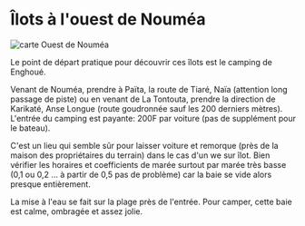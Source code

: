 # Îlots à l'ouest de Nouméa

![carte Ouest de Nouméa](/cartes/OuestNoumeaCarte.jpg)

Le point de départ pratique pour découvrir ces îlots est le camping de Enghoué.

Venant de Nouméa, prendre à Païta, la route de Tiaré, Naïa (attention long passage de piste) ou en venant de La Tontouta, prendre la direction de Karikaté, Anse Longue (route goudronnée sauf les 200 derniers mètres). L'entrée du camping est payante: 200F par voiture (pas de supplément pour le bateau).

C'est un lieu qui semble sûr pour laisser voiture et remorque (près de la maison des propriétaires du terrain) dans le cas d'un we sur îlot. Bien vérifier les horaires et coefficients de marée surtout par marée très basse (0,1 ou 0,2 ... à partir de 0,5 pas de problème) car la baie se vide alors presque entièrement.

La mise à l'eau se fait sur la plage près de l'entrée. Pour camper, cette baie est calme, ombragée et assez jolie.

